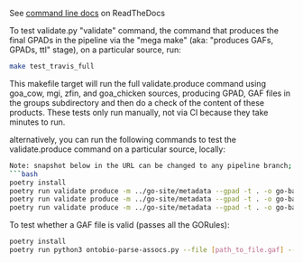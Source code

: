 See [command line docs](http://ontobio.readthedocs.io/en/latest/commandline.html#commandline) on ReadTheDocs

To test validate.py "validate" command, the command that produces the final GPADs in the pipeline via the "mega make" 
(aka: "produces GAFs, GPADs, ttl" stage), on a particular source, run:
```bash
make test_travis_full
```

This makefile target will run the full validate.produce command using goa_cow, mgi, zfin, and goa_chicken sources,
producing GPAD, GAF files in the groups subdirectory and then do a check of the content of these products.  These
tests only run manually, not via CI because they take minutes to run.

alternatively, you can run the following commands to test the validate.produce command on a particular source, locally:

```bash
Note: snapshot below in the URL can be changed to any pipeline branch; its listed here for ease of cp/paste.
```bash
poetry install
poetry run validate produce -m ../go-site/metadata --gpad -t . -o go-basic.json --base-download-url "http://skyhook.berkeleybop.org/snapshot/" --only-dataset mgi MGI --gpad-gpi-output-version 2.0
poetry run validate produce -m ../go-site/metadata --gpad -t . -o go-basic.json --base-download-url "http://skyhook.berkeleybop.org/snapshot/" --only-dataset goa_chicken goa --gpad-gpi-output-version 2.0
poetry run validate produce -m ../go-site/metadata --gpad -t . -o go-basic.json --base-download-url "http://skyhook.berkeleybop.org/snapshot/" --only-dataset zfin ZFIN --gpad-gpi-output-version 2.0
```

To test whether a GAF file is valid (passes all the GORules):
```bash
poetry install
poetry run python3 ontobio-parse-assocs.py --file [path_to_file.gaf] --format GAF -o mgi_valid.gaf --report-md mgi.report.md -r [path_to_go.json] -l all validate
```